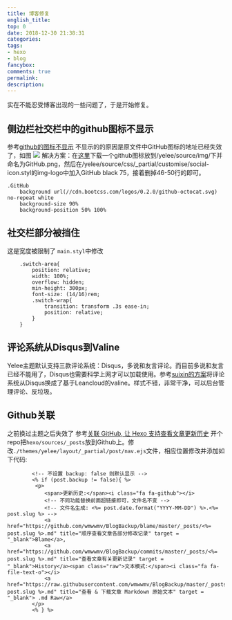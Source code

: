 ```yaml
---
title: 博客修复
english_title:
top: 0
date: 2018-12-30 21:38:31
categories: 
tags: 
- hexo
- blog
fancybox:
comments: true
permalink:
description:
---
```

实在不能忍受博客出现的一些问题了，于是开始修复。
<!--more-->
## 侧边栏社交栏中的github图标不显示
参考[github的图标不显示](https://github.com/MOxFIVE/yelee/issues/27)
不显示的的原因是原文件中GitHub图标的地址已经失效了，如图
![](https://images.liangs.me/bitcron/Diary/2018/_image/ab545381d6ee0c017c29acc485d84b70_006tNc79ly1fvn0lg3z4oj30ya04qdgr.jpg)
解决方案：在[这里](http://www.iconfont.cn/)下载一个github图标放到/yelee/source/img/下并命名为GitHub.png，然后在/yelee/source/css/_partial/customise/social-icon.styl的img-logo中加入GitHub black 75，接着删掉46-50行的即可。
```
.GitHub
    background url(//cdn.bootcss.com/logos/0.2.0/github-octocat.svg) no-repeat white
    background-size 90%
    background-position 50% 100%
```
## 社交栏部分被挡住
这是宽度被限制了
`main.styl`中修改
```
    .switch-area{
        position: relative;
        width: 100%;
        overflow: hidden;
        min-height: 300px;
        font-size: (14/16)rem;
        .switch-wrap{
            transition: transform .3s ease-in;
            position: relative;
        }
    }
```
## 评论系统从Disqus到Valine
Yelee主题默认支持三款评论系统：Disqus，多说和友言评论。而目前多说和友言已经不能用了，Disqus也需要科学上网才可以加载使用。参考[suixin的方案](https://suixinblog.cn/2018/09/valine.html)将评论系统从Disqus换成了基于Leancloud的valine。样式不错，非常干净，可以后台管理评论、反垃圾。
## Github关联
之前换过主题之后失效了
参考[关联 GitHub, 让 Hexo 支持查看文章更新历史](http://moxfive.xyz/2016/01/10/hexo-post-version-control/)
开个repo把`hexo/sources/_posts`放到Github上。修改`./themes/yelee/layout/_partial/post/nav.ejs`文件，相应位置修改并添加如下代码:
```
        <!-- 不设置 backup: false 则默认显示 -->
        <% if (post.backup != false){ %>
         <p>
            <span>更新历史:</span><i class="fa fa-github"></i>
            <!-- 不同功能替换前面超链接即可，文件名不变 -->
            <!-- 文件名生成: <%= post.date.format("YYYY-MM-DD") %>.<%= post.slug %> -->
            <a href="https://github.com/wmwwmv/BlogBackup/blame/master/_posts/<%= post.slug %>.md" title="顺序查看文章各部分修改记录" target = "_blank">Blame</a>,
            <a href="https://github.com/wmwwmv/BlogBackup/commits/master/_posts/<%= post.slug %>.md" title="查看文章有关更新记录" target = "_blank">History</a><span class="raw">文本模式:</span><i class="fa fa-file-text-o"></i>
            <a href="https://raw.githubusercontent.com/wmwwmv/BlogBackup/master/_posts/<%= post.slug %>.md" title="查看 & 下载文章 Markdown 原始文本" target = "_blank"> .md Raw</a>
        </p>
        <% } %>
```